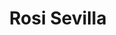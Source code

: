 ---
title: "Rosi Sevilla"
url: /picanya/rosi-sevilla-carrer-del-marques-del-turia/
shop: cosméticos
---